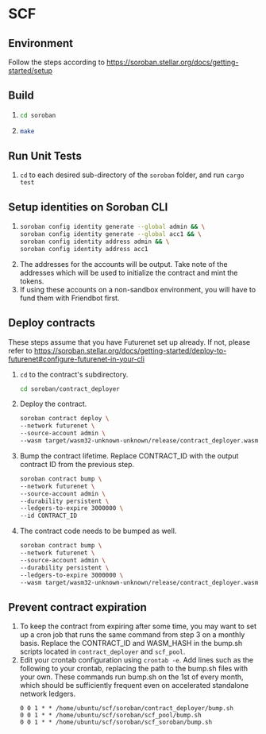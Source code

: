 # SCF

## Environment
Follow the steps according to https://soroban.stellar.org/docs/getting-started/setup 

## Build
1. ```bash
   cd soroban
   ```
2. ```bash
   make
   ```

## Run Unit Tests
1. `cd` to each desired sub-directory of the `soroban` folder, and run `cargo test`

## Setup identities on Soroban CLI
1. ```bash
   soroban config identity generate --global admin && \
   soroban config identity generate --global acc1 && \
   soroban config identity address admin && \
   soroban config identity address acc1
   ```
2. The addresses for the accounts will be output. Take note of the addresses which will be used to initialize the contract and mint the tokens.
3. If using these accounts on a non-sandbox environment, you will have to fund them with Friendbot first.

## Deploy contracts
These steps assume that you have Futurenet set up already. If not, please refer to https://soroban.stellar.org/docs/getting-started/deploy-to-futurenet#configure-futurenet-in-your-cli
1. `cd` to the contract's subdirectory.
   ```bash
   cd soroban/contract_deployer
   ```
2. Deploy the contract.
   ```bash
   soroban contract deploy \
   --network futurenet \
   --source-account admin \
   --wasm target/wasm32-unknown-unknown/release/contract_deployer.wasm
   ```
3. Bump the contract lifetime. Replace CONTRACT_ID with the output contract ID from the previous step.
   ```bash
   soroban contract bump \
   --network futurenet \
   --source-account admin \
   --durability persistent \
   --ledgers-to-expire 3000000 \
   --id CONTRACT_ID 
   ```
4. The contract code needs to be bumped as well. 
   ```bash
   soroban contract bump \
   --network futurenet \
   --source-account admin \
   --durability persistent \
   --ledgers-to-expire 3000000 \
   --wasm target/wasm32-unknown-unknown/release/contract_deployer.wasm
   ```

## Prevent contract expiration 
1. To keep the contract from expiring after some time, you may want to set up a cron job that runs the same command from step 3 on a monthly basis. Replace the CONTRACT_ID and WASM_HASH in the bump.sh scripts located in `contract_deployer` and `scf_pool`.
2. Edit your crontab configuration using `crontab -e`. Add lines such as the following to your crontab, replacing the path to the bump.sh files with your own. These commands run bump.sh on the 1st of every month, which should be sufficiently frequent even on accelerated standalone network ledgers.
   ```
   0 0 1 * * /home/ubuntu/scf/soroban/contract_deployer/bump.sh
   0 0 1 * * /home/ubuntu/scf/soroban/scf_pool/bump.sh
   0 0 1 * * /home/ubuntu/scf/soroban/scf_soroban/bump.sh
   ```
